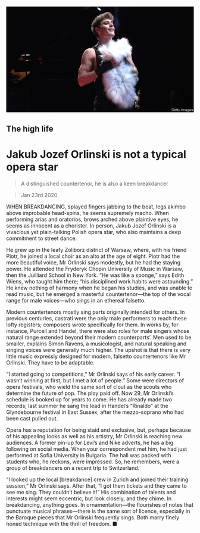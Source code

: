 ![](./images/20200125_BKP005_0.jpg)

## The high life

# Jakub Jozef Orlinski is not a typical opera star

> A distinguished countertenor, he is also a keen breakdancer

> Jan 23rd 2020

WHEN BREAKDANCING, splayed fingers jabbing to the beat, legs akimbo above improbable head-spins, he seems supremely macho. When performing arias and oratorios, brows arched above plaintive eyes, he seems as innocent as a chorister. In person, Jakub Jozef Orlinski is a vivacious yet plain-talking Polish opera star, who also maintains a deep commitment to street dance.

He grew up in the leafy Zoliborz district of Warsaw, where, with his friend Piotr, he joined a local choir as an alto at the age of eight. Piotr had the more beautiful voice, Mr Orlinski says modestly, but he had the staying power. He attended the Fryderyk Chopin University of Music in Warsaw, then the Juilliard School in New York. “He was like a sponge,” says Edith Wiens, who taught him there; “his disciplined work habits were astounding.” He knew nothing of harmony when he began his studies, and was unable to read music, but he emerged a masterful countertenor—the top of the vocal range for male voices—who sings in an ethereal falsetto.

Modern countertenors mostly sing parts originally intended for others. In previous centuries, castrati were the only male performers to reach these lofty registers; composers wrote specifically for them. In works by, for instance, Purcell and Handel, there were also roles for male singers whose natural range extended beyond their modern counterparts’. Men used to be smaller, explains Simon Ravens, a musicologist, and natural speaking and singing voices were generally much higher. The upshot is that there is very little music expressly designed for modern, falsetto countertenors like Mr Orlinski. They have to be adaptable.

“I started going to competitions,” Mr Orlinski says of his early career. “I wasn’t winning at first, but I met a lot of people.” Some were directors of opera festivals, who wield the same sort of clout as the scouts who determine the future of pop. The ploy paid off. Now 29, Mr Orlinski’s schedule is booked up for years to come. He has already made two records; last summer he sang the lead in Handel’s “Rinaldo” at the Glyndebourne festival in East Sussex, after the mezzo-soprano who had been cast pulled out.

Opera has a reputation for being staid and exclusive, but, perhaps because of his appealing looks as well as his artistry, Mr Orlinski is reaching new audiences. A former pin-up for Levi’s and Nike adverts, he has a big following on social media. When your correspondent met him, he had just performed at Sofia University in Bulgaria. The hall was packed with students who, he reckons, were impressed. So, he remembers, were a group of breakdancers on a recent trip to Switzerland.

“I looked up the local [breakdance] crew in Zurich and joined their training session,” Mr Orlinski says. After that, “I got them tickets and they came to see me sing. They couldn’t believe it!” His combination of talents and interests might seem eccentric, but look closely, and they chime. In breakdancing, anything goes. In ornamentation—the flourishes of notes that punctuate musical phrases—there is the same sort of licence, especially in the Baroque pieces that Mr Orlinski frequently sings. Both marry finely honed technique with the thrill of freedom. ■